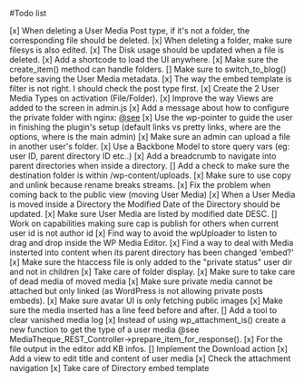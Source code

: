 #Todo list

[x] When deleting a User Media Post type, if it's not a folder, the corresponding file should be deleted.
[x] When deleting a folder, make sure filesys is also edited.
[x] The Disk usage should be updated when a file is deleted.
[x] Add a shortcode to load the UI anywhere.
[x] Make sure the create_item() method can handle folders.
[] Make sure to switch_to_blog() before saving the User Media metadata.
[x] The way the embed template is filter is not right. I should check the post type first.
[x] Create the 2 User Media Types on activation (File/Folder).
[x] Improve the way Views are added to the screen in admin.js
[x] Add a message about how to configure the private folder with nginx: [@see](http://nicknotfound.com/2009/01/12/iphone-website-with-nginx/)
[x] Use the wp-pointer to guide the user in finishing the plugin's setup (default links vs pretty links, where are the options, where is the main admin)
[x] Make sure an admin can upload a file in another user's folder.
[x] Use a Backbone Model to store query vars (eg: user ID, parent directory ID etc..)
[x] Add a breadcrumb to navigate into parent directories when inside a directory.
[] Add a check to make sure the destination folder is within /wp-content/uploads.
[x] Make sure to use copy and unlink because rename breaks streams.
[x] Fix the problem when coming back to the public view (moving User Media)
[x] When a User Media is moved inside a Directory the Modified Date of the Directory should be updated.
[x] Make sure User Media are listed by modified date DESC.
[] Work on capabilities making sure cap is publish for others when current user id is not author id
[x] Find way to avoid the wpUploader to listen to drag and drop inside the WP Media Editor.
[x] Find a way to deal with Media insterted into content when its parent directory has been changed 'embed?'
[x] Make sure the htaccess file is only added to the "private status" user dir and not in children
[x] Take care of folder display.
[x] Make sure to take care of dead media of moved media
[x] Make sure private media cannot be attached but only linked (as WordPress is not allowing private posts embeds).
[x] Make sure avatar UI is only fetching public images
[x] Make sure the media inserted has a line feed before and after.
[] Add a tool to clear vanished media log
[x] Instead of using wp_attachment_is() create a new function to get the type of a user media @see MediaTheque_REST_Controller->prepare_item_for_response().
[x] For the file output in the editor add KB infos.
[] Implement the Download action
[x] Add a view to edit title and content of user media
[x] Check the attachment navigation
[x] Take care of Directory embed template
